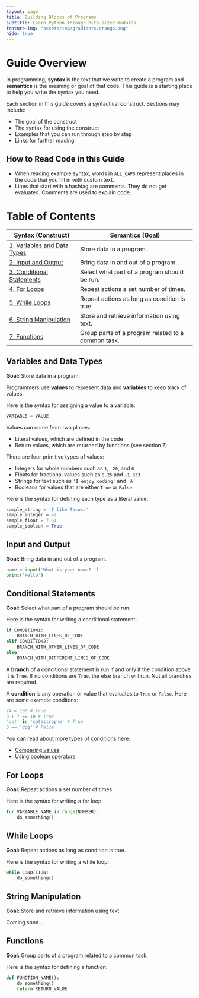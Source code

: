 ```yaml
---
layout: page
title: Building Blocks of Programs
subtitle: Learn Python through bite-sized modules.
feature-img: "assets/img/gradients/orange.png"
hide: true
---
```


# Guide Overview

In programming, **syntax** is the text that we write to create a program and **semantics** is the meaning or goal of that code. This guide is a starting place to help you write the syntax you need.

Each section in this guide covers a syntactical construct. Sections may include:

- The goal of the construct
- The syntax for using the construct
- Examples that you can run through step by step
- Links for further reading

## How to Read Code in this Guide

- When reading example syntax, words in `ALL_CAPS` represent places in the code that you fill in with custom text.
- Lines that start with a hashtag are comments. They do not get evaluated. Comments are used to explain code.

# Table of Contents

| Syntax (Construct)                                       | Semantics (Goal)                                   |
|----------------------------------------------------------|----------------------------------------------------|
| [1. Variables and Data Types](#variables-and-data-types) | Store data in a program.                           |
| [2. Input and Output](#input-and-output)                 | Bring data in and out of a program.                |
| [3. Conditional Statements](#conditional-statements)     | Select what part of a program should be run.       |
| [4. For Loops](#for-loops)                               | Repeat actions a set number of times.              |
| [5. While Loops](#while-loops)                           | Repeat actions as long as condition is true.       |
| [6. String Manipulation](#string-manipulation)           | Store and retrieve information using text.         |
| [7. Functions](#function)                                | Group parts of a program related to a common task. |

## Variables and Data Types

**Goal:** Store data in a program.

Programmers use **values** to represent data and **variables** to keep track of values.

Here is the syntax for assigning a value to a variable:

```python
VARIABLE = VALUE
```

Values can come from two places:

- Literal values, which are defined in the code
- Return values, which are returned by functions (see section 7)

There are four primitive types of values:

- Integers for whole numbers such as `1`, `-20`, and `0`
- Floats for fractional values such as `0.25` and `-1.333`
- Strings for text such as `'I enjoy coding'` and `'A'`
- Booleans for values that are either `True` or `False`

Here is the syntax for defining each type as a literal value:

```python
sample_string = 'I like Tacos.'
sample_integer = 42
sample_float = 7.61
sample_boolean = True
```

## Input and Output

**Goal:** Bring data in and out of a program.

```python
name = input('What is your name? ')
print('Hello')

```

## Conditional Statements

**Goal:** Select what part of a program should be run.

Here is the syntax for writing a conditional statement:

```python
if CONDITION1:
    BRANCH_WITH_LINES_OF_CODE
elif CONDITION2:
    BRANCH_WITH_OTHER_LINES_OF_CODE
else:
    BRANCH_WITH_DIFFERENT_LINES_OF_CODE
```

A **branch** of a conditional statement is run if and only if the condition above it is `True`. If no conditions are `True`, the else branch will run. Not all branches are required.

A **condition** is any operation or value that evaluates to `True` or `False`. Here are some example conditons:

```python
24 < 100 # True
3 + 7 == 10 # True
'cat' in 'catastrophe' # True
3 == 'dog' # False
```

You can read about more types of conditions here:

- [Comparing values](https://mimirhq.github.io/nanobook/lessons/conditionals02)
- [Using boolean operators](https://mimirhq.github.io/nanobook/lessons/conditionals03)

## For Loops

**Goal:** Repeat actions a set number of times.

Here is the syntax for writing a for loop:

```python
for VARIABLE_NAME in range(NUMBER):
    do_something()
```

## While Loops

**Goal:** Repeat actions as long as condition is true.

Here is the syntax for writing a while loop:

```python
while CONDITION:
    do_something()
```

## String Manipulation

**Goal:** Store and retrieve information using text.

Coming soon...

## Functions

**Goal:** Group parts of a program related to a common task.

Here is the syntax for defining a function:

```python
def FUNCTION_NAME():
    do_something()
    return RETURN_VALUE
```